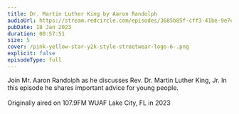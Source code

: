 ```yaml
---
title: Dr. Martin Luther King by Aaron Randolph
audioUrl: https://stream.redcircle.com/episodes/3685b85f-cff3-41be-9e7e-a4ab705cced2/stream.mp3
pubDate: 18 Jan 2023
duration: 00:57:51
size: 5
cover: /pink-yellow-star-y2k-style-streetwear-logo-6-.png
explicit: false
episodeType: full
---
```

Join Mr. Aaron Randolph as he discusses Rev. Dr. Martin Luther King, Jr. In this episode he shares important advice for young people. \
\
Originally aired on 107.9FM WUAF Lake City, FL in 2023